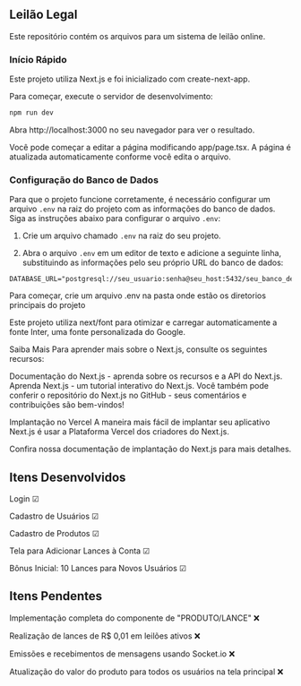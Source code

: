 ## Leilão Legal
Este repositório contém os arquivos para um sistema de leilão online.

### Início Rápido
Este projeto utiliza Next.js e foi inicializado com create-next-app.

Para começar, execute o servidor de desenvolvimento:

```bash
npm run dev
```
Abra http://localhost:3000 no seu navegador para ver o resultado.

Você pode começar a editar a página modificando app/page.tsx. A página é atualizada automaticamente conforme você edita o arquivo.

### Configuração do Banco de Dados

Para que o projeto funcione corretamente, é necessário configurar um arquivo `.env` na raiz do projeto com as informações do banco de dados. Siga as instruções abaixo para configurar o arquivo `.env`:

1. Crie um arquivo chamado `.env` na raiz do seu projeto.

2. Abra o arquivo `.env` em um editor de texto e adicione a seguinte linha, substituindo as informações pelo seu próprio URL do banco de dados:

```env
DATABASE_URL="postgresql://seu_usuario:senha@seu_host:5432/seu_banco_de_dados"
```

Para começar, crie um arquivo .env na pasta onde estão os diretorios principais do projeto

Este projeto utiliza next/font para otimizar e carregar automaticamente a fonte Inter, uma fonte personalizada do Google.

Saiba Mais
Para aprender mais sobre o Next.js, consulte os seguintes recursos:

Documentação do Next.js - aprenda sobre os recursos e a API do Next.js.
Aprenda Next.js - um tutorial interativo do Next.js.
Você também pode conferir o repositório do Next.js no GitHub - seus comentários e contribuições são bem-vindos!

Implantação no Vercel
A maneira mais fácil de implantar seu aplicativo Next.js é usar a Plataforma Vercel dos criadores do Next.js.

Confira nossa documentação de implantação do Next.js para mais detalhes.

## Itens Desenvolvidos
 Login ☑
 
 Cadastro de Usuários ☑
 
 Cadastro de Produtos ☑
 
 Tela para Adicionar Lances à Conta ☑
 
 Bônus Inicial: 10 Lances para Novos Usuários ☑

 ## Itens Pendentes
 Implementação completa do componente de "PRODUTO/LANCE" ❌
 
 Realização de lances de R$ 0,01 em leilões ativos ❌
 
 Emissões e recebimentos de mensagens usando Socket.io ❌
 
 Atualização do valor do produto para todos os usuários na tela principal ❌
